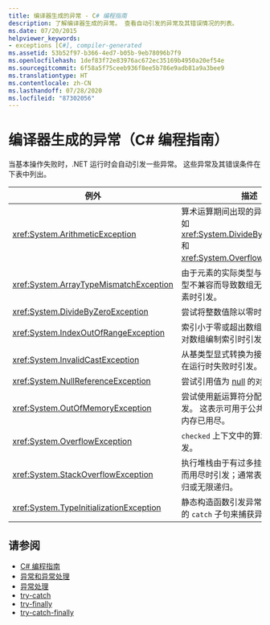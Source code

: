 ```yaml
---
title: 编译器生成的异常 - C# 编程指南
description: 了解编译器生成的异常。 查看自动引发的异常及其错误情况的列表。
ms.date: 07/20/2015
helpviewer_keywords:
- exceptions [C#], compiler-generated
ms.assetid: 53b52f97-b366-4ed7-b05b-9eb78096b7f9
ms.openlocfilehash: 1def83f72e83976ac672ec35169b4950a20ef54e
ms.sourcegitcommit: 6f58a5f75ceeb936f8ee5b786e9adb81a9a3bee9
ms.translationtype: HT
ms.contentlocale: zh-CN
ms.lasthandoff: 07/28/2020
ms.locfileid: "87302056"
---
```

# <a name="compiler-generated-exceptions-c-programming-guide"></a>编译器生成的异常（C# 编程指南）

当基本操作失败时，.NET 运行时会自动引发一些异常。 这些异常及其错误条件在下表中列出。  
  
|例外|描述|  
|---------------|-----------------|  
|<xref:System.ArithmeticException>|算术运算期间出现的异常的基类，例如 <xref:System.DivideByZeroException> 和 <xref:System.OverflowException>。|  
|<xref:System.ArrayTypeMismatchException>|由于元素的实际类型与数组的实际类型不兼容而导致数组无法存储给定元素时引发。|  
|<xref:System.DivideByZeroException>|尝试将整数值除以零时引发。|  
|<xref:System.IndexOutOfRangeException>|索引小于零或超出数组边界时，尝试对数组编制索引时引发。|  
|<xref:System.InvalidCastException>|从基类型显式转换为接口或派生类型在运行时失败时引发。|  
|<xref:System.NullReferenceException>|尝试引用值为 [null](../../language-reference/keywords/null.md) 的对象时引发。|  
|<xref:System.OutOfMemoryException>|尝试使用[新](../../language-reference/operators/new-operator.md)运算符分配内存失败时引发。 这表示可用于公共语言运行时的内存已用尽。|  
|<xref:System.OverflowException>|`checked` 上下文中的算术运算溢出时引发。|  
|<xref:System.StackOverflowException>|执行堆栈由于有过多挂起的方法调用而用尽时引发；通常表示非常深的递归或无限递归。|  
|<xref:System.TypeInitializationException>|静态构造函数引发异常并且没有兼容的 `catch` 子句来捕获异常时引发。|  
  
## <a name="see-also"></a>请参阅

- [C# 编程指南](../index.md)
- [异常和异常处理](./index.md)
- [异常处理](./exception-handling.md)
- [try-catch](../../language-reference/keywords/try-catch.md)
- [try-finally](../../language-reference/keywords/try-finally.md)
- [try-catch-finally](../../language-reference/keywords/try-catch-finally.md)
